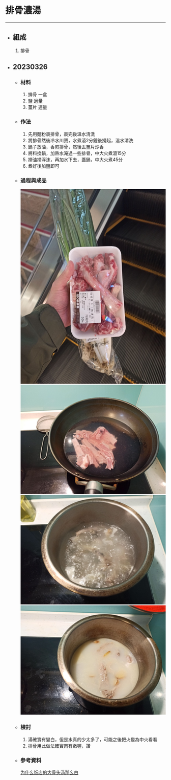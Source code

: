 # 排骨濃湯
---
+ ## 組成
  1. 排骨

+ ## 20230326
  + ### 材料
    1. 排骨 一盒
    2. 鹽  適量
    3. 薑片 適量
  
  + ### 作法
    1. 先用麵粉裹排骨，裹完後溫水清洗
    2. 將排骨然後冷水川燙，水煮滾2分鐘後撈起，溫水清洗
    3. 鍋子放油，香煎排骨，然後丟薑片炒香
    4. 將料換鍋，加熱水淹過一些排骨，中大火煮滾15分
    5. 撈油撈浮沫，再加水下去，蓋鍋，中大火煮45分
    6. 煮好後加鹽即可
  
  + ### 過程與成品
    ![](../../Image/20230326_1.jpg)
    ![](../../Image/20230326_2.jpg)
    ![](../../Image/20230326_3.jpg)
    ![](../../Image/20230326_4.jpg)
  
  + ### 檢討
    1. 湯確實有變白，但是水真的少太多了，可能之後把火變為中火看看
    2. 排骨用此做法確實肉有嫩喔，讚
  
  + ### 參考資料
    [为什么饭店的大骨头汤那么白](https://youtu.be/D8ScelD4e2w)